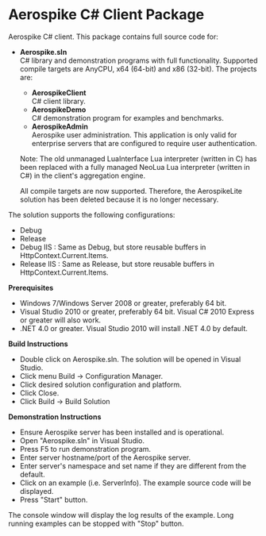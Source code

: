 Aerospike C# Client Package
===========================

Aerospike C# client.  This package contains full source code for:

* **Aerospike.sln**    
	C# library and demonstration programs with full functionality.  Supported compile targets are AnyCPU, x64 (64-bit) and x86 (32-bit).  The projects are:
	
	* **AerospikeClient**    
		C# client library.
	* **AerospikeDemo**    
		C# demonstration program for examples and benchmarks.
	* **AerospikeAdmin**    
		Aerospike user administration.  This application is only valid for enterprise servers that are configured to require user authentication.

	Note: The old unmanaged LuaInterface Lua interpreter (written in C) has been replaced with a fully managed NeoLua Lua interpreter (written in C#) in the client's aggregation engine.  

	All compile targets are now supported.  Therefore, the AerospikeLite solution has been deleted because it is no longer necessary.
	
The solution supports the following configurations:

* Debug
* Release
* Debug IIS : Same as Debug, but store reusable buffers in HttpContext.Current.Items.
* Release IIS : Same as Release, but store reusable buffers in HttpContext.Current.Items.

**Prerequisites**

* Windows 7/Windows Server 2008 or greater, preferably 64 bit.
* Visual Studio 2010 or greater, preferably 64 bit.  Visual C# 2010 Express or greater will also work.
* .NET 4.0 or greater.  Visual Studio 2010 will install .NET 4.0 by default.

**Build Instructions**

* Double click on Aerospike.sln.  The solution will be opened in Visual Studio.
* Click menu Build -> Configuration Manager.
* Click desired solution configuration and platform.
* Click Close.
* Click Build -> Build Solution

**Demonstration Instructions**

* Ensure Aerospike server has been installed and is operational.
* Open "Aerospike.sln" in Visual Studio.
* Press F5 to run demonstration program.
* Enter server hostname/port of the Aerospike server.
* Enter server's namespace and set name if they are different from the default.
* Click on an example (i.e. ServerInfo).  The example source code will be displayed.
* Press "Start" button.  

The console window will display the log results of the example.
Long running examples can be stopped with "Stop" button.

